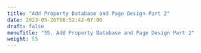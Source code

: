 ```yaml
---
title: "Add Property Database and Page Design Part 2"
date: 2023-05-26T08:52:42-07:00
draft: false
menuTitle: "55. Add Property Database and Page Design Part 2"
weight: 55
---
```


